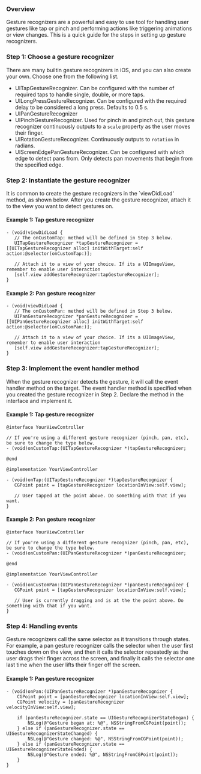 ### Overview

Gesture recognizers are a powerful and easy to use tool for handling user gestures like tap or pinch and performing actions like triggering animations or view changes. This is a quick guide for the steps in setting up gesture recognizers.

### Step 1: Choose a gesture recognizer

There are many builtin gesture recognizers in iOS, and you can also create your own. Choose one from the following list.

- UITapGestureRecognizer. Can be configured with the number of required taps to handle single, double, or more taps.
- UILongPressGestureRecognizer. Can be configured with the required delay to be considered a long press. Defaults to 0.5 s.
- UIPanGestureRecognizer
- UIPinchGestureRecognizer. Used for pinch in and pinch out, this gesture recognizer continuously outputs to a `scale` property as the user moves their finger.
- UIRotationGestureRecognizer. Continuously outputs to `rotation` in radians.
- UIScreenEdgePanGestureRecognizer. Can be configured with which edge to detect pans from. Only detects pan movements that begin from the specified edge.

### Step 2: Instantiate the gesture recognizer

It is common to create the gesture recognizers in the `viewDidLoad' method, as shown below. After you create the gesture recognizer, attach it to the view you want to detect gestures on.

#### Example 1: Tap gesture recognizer

```
- (void)viewDidLoad {
   // The onCustomTap: method will be defined in Step 3 below.
   UITapGestureRecognizer *tapGestureRecognizer = [[UITapGestureRecognizer alloc] initWithTarget:self action:@selector(onCustomTap:)];

   // Attach it to a view of your choice. If its a UIImageView, remember to enable user interaction
   [self.view addGestureRecognizer:tapGestureRecognizer];
}
```

#### Example 2: Pan gesture recognizer

```
- (void)viewDidLoad {
   // The onCustomPan: method will be defined in Step 3 below.
   UIPanGestureRecognizer *panGestureRecognizer = [[UIPanGestureRecognizer alloc] initWithTarget:self action:@selector(onCustomPan:)];

   // Attach it to a view of your choice. If its a UIImageView, remember to enable user interaction
   [self.view addGestureRecognizer:tapGestureRecognizer];
}
```

### Step 3: Implement the event handler method

When the gesture recognizer detects the gesture, it will call the event handler method on the target. The event handler method is specified when you created the gesture recognizer in Step 2. Declare the method in the interface and implement it.

#### Example 1: Tap gesture recognizer

```
@interface YourViewController

// If you're using a different gesture recognizer (pinch, pan, etc), be sure to change the type below.
- (void)onCustomTap:(UITapGestureRecognizer *)tapGestureRecognizer;

@end
```

```
@implementation YourViewController

- (void)onTap:(UITapGestureRecognizer *)tapGestureRecognizer {
   CGPoint point = [tapGestureRecognizer locationInView:self.view];

   // User tapped at the point above. Do something with that if you want.
}

```

#### Example 2: Pan gesture recognizer

```
@interface YourViewController

// If you're using a different gesture recognizer (pinch, pan, etc), be sure to change the type below.
- (void)onCustomPan:(UIPanGestureRecognizer *)panGestureRecognizer;

@end
```

```
@implementation YourViewController

- (void)onCustomPan:(UIPanGestureRecognizer *)panGestureRecognizer {
   CGPoint point = [tapGestureRecognizer locationInView:self.view];

   // User is currently dragging and is at the the point above. Do something with that if you want.
}

```

### Step 4: Handling events

Gesture recognizers call the same selector as it transitions through states. For example, a pan gesture recognizer calls the selector when the user first touches down on the view, and then it calls the selector repeatedly as the user drags their finger across the screen, and finally it calls the selector one last time when the user lifts their finger off the screen.

#### Example 1: Pan gesture recognizer

```
- (void)onPan:(UIPanGestureRecognizer *)panGestureRecognizer {
    CGPoint point = [panGestureRecognizer locationInView:self.view];
    CGPoint velocity = [panGestureRecognizer velocityInView:self.view];
    
    if (panGestureRecognizer.state == UIGestureRecognizerStateBegan) {
        NSLog(@"Gesture began at: %@", NSStringFromCGPoint(point));
    } else if (panGestureRecognizer.state == UIGestureRecognizerStateChanged) {
        NSLog(@"Gesture changed: %@", NSStringFromCGPoint(point));
    } else if (panGestureRecognizer.state == UIGestureRecognizerStateEnded) {
        NSLog(@"Gesture ended: %@", NSStringFromCGPoint(point));
    }
}
```
